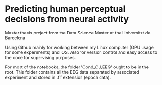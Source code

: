 # Predicting human perceptual decisions from neural activity

Master thesis project from the Data Science Master at the Universitat de Barcelona

Using Github mainly for working between my Linux computer (GPU usage for some experiments) and IOS. Also for version control and easy access to the code for supervising purposes.

For most of the notebooks, the folder 'Cond_CJ_EEG' ought to be in the root. This folder contains all the EEG data separated by associated experiment and stored in .fif extension (epoch data).
